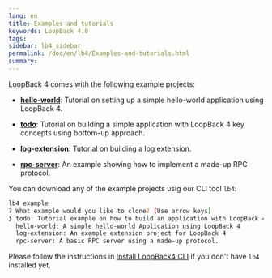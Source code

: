 ```yaml
---
lang: en
title: Examples and tutorials
keywords: LoopBack 4.0
tags:
sidebar: lb4_sidebar
permalink: /doc/en/lb4/Examples-and-tutorials.html
summary:
---
```


LoopBack 4 comes with the following example projects:

- **[hello-world](https://github.com/strongloop/loopback-next/tree/master/packages/example-hello-world)**:
  Tutorial on setting up a simple hello-world application using LoopBack 4.

- **[todo](https://loopback.io/doc/en/lb4/todo-tutorial.html)**:
  Tutorial on building a simple application with LoopBack 4 key concepts using
  bottom-up approach.

- **[log-extension](https://github.com/strongloop/loopback-next/tree/master/packages/example-log-extension)**:
  Tutorial on building a log extension.

- **[rpc-server](https://github.com/strongloop/loopback-next/tree/master/packages/example-rpc-server)**:
  An example showing how to implement a made-up RPC protocol.

You can download any of the example projects usig our CLI tool `lb4`:

```sh
lb4 example
? What example would you like to clone? (Use arrow keys)
❯ todo: Tutorial example on how to build an application with LoopBack 4.
  hello-world: A simple hello-world Application using LoopBack 4
  log-extension: An example extension project for LoopBack 4
  rpc-server: A basic RPC server using a made-up protocol.
```

Please follow the instructions in
[Install LoopBack4 CLI](Getting-started.md#install-loopback-4-cli) if you don't
have `lb4` installed yet.
